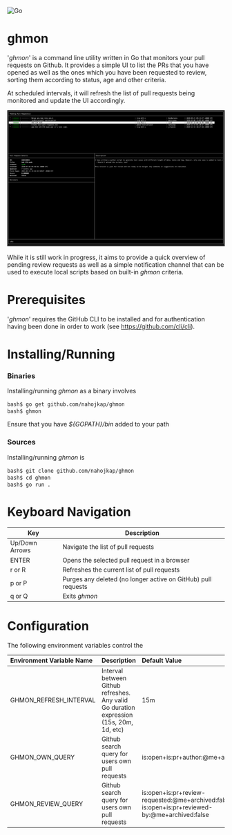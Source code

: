 ![Go](https://github.com/nahojkap/ghmon/workflows/Go/badge.svg)

# ghmon

'_ghmon_' is a command line utility written in Go that monitors your pull requests on Github.  It provides a simple UI to list the PRs that you have opened as well as the ones which you have been requested to review, sorting them according to status, age and other criteria.

At scheduled intervals, it will refresh the list of pull requests being monitored and update the UI accordingly.

![ghmon](images/ghmon.png)

While it is still work in progress, it aims to provide a quick overview of pending review requests as well as a simple notification channel that can be used to execute local scripts based on built-in _ghmon_ criteria.

# Prerequisites

'_ghmon_' requires the GitHub CLI to be installed and for authentication having been done in order to work (see https://github.com/cli/cli).

# Installing/Running

### Binaries

Installing/running _ghmon_ as a binary involves 

```shell
bash$ go get github.com/nahojkap/ghmon
bash$ ghmon
```

Ensure that you have _${GOPATH}/bin_ added to your path

### Sources

Installing/running _ghmon_ is

```shell
bash$ git clone github.com/nahojkap/ghmon
bash$ cd ghmon
bash$ go run .
```

# Keyboard Navigation

Key | Description
----|----
Up/Down Arrows | Navigate the list of pull requests
ENTER | Opens the selected pull request in a browser
r or R | Refreshes the current list of pull requests
p or P | Purges any deleted (no longer active on GitHub) pull requests
q or Q | Exits _ghmon_

# Configuration

The following environment variables control the 

Environment Variable Name | Description | Default Value
:------------ | :------------- | :-------------
GHMON_REFRESH_INTERVAL | Interval between Github refreshes.  Any valid Go duration expression (15s, 20m, 1d, etc) | 15m
GHMON_OWN_QUERY | Github search query for users own pull requests  | is:open+is:pr+author:@me+archived:false
GHMON_REVIEW_QUERY | Github search query for users own pull requests  | is:open+is:pr+review-requested:@me+archived:false __AND__ is:open+is:pr+reviewed-by:@me+archived:false
